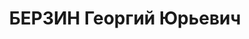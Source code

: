 ---
title: БЕРЗИН Георгий Юрьевич
description: "1899 г.р., латыш, член ВКП(б) с 1922, капитан, нач. военно-траспортной\
  \ службы ТКЖД. \n  Арестован 11.05.1937. \n  ВКВС - 17.06.1938, ВМН. Расстрелян\
  \ 17.06.1938, Новосибирск. Реабилитирован 18.01.1958"
---